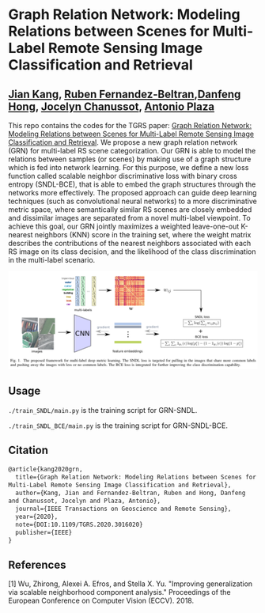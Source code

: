 # Graph Relation Network: Modeling Relations between Scenes for Multi-Label Remote Sensing Image Classification and Retrieval

[Jian Kang](https://github.com/jiankang1991), [Ruben Fernandez-Beltran](https://scholar.google.es/citations?user=pdzJmcQAAAAJ&hl=es),[Danfeng Hong](https://sites.google.com/view/danfeng-hong), [Jocelyn Chanussot](http://www.gipsa-lab.grenoble-inp.fr/~jocelyn.chanussot/), [Antonio Plaza](https://www.umbc.edu/rssipl/people/aplaza/)
---

This repo contains the codes for the TGRS paper: [Graph Relation Network: Modeling Relations between Scenes for Multi-Label Remote Sensing Image Classification and Retrieval](https://www.umbc.edu/rssipl/people/aplaza/Papers/Journals/2020.TGRS.GRN.pdf). We propose a new graph relation network (GRN) for multi-label RS scene categorization. Our GRN is able to model the relations between samples (or scenes) by making use of a graph structure which is fed into network learning. For this purpose, we define a new loss function called scalable neighbor discriminative loss with binary cross entropy (SNDL-BCE), that is able to embed the graph structures through the networks more effectively. The proposed approach can guide deep learning techniques (such as convolutional neural networks) to a more discriminative metric space, where semantically similar RS scenes are closely embedded and dissimilar images are separated from a novel multi-label viewpoint. To achieve this goal, our GRN jointly maximizes a weighted leave-one-out K-nearest neighbors (KNN) score in the training set, where the weight matrix describes the contributions of the nearest neighbors associated with each RS image on its class decision, and the likelihood of the class discrimination in the multi-label scenario.


![alt text](./Selection_004.png)


## Usage

`./train_SNDL/main.py` is the training script for GRN-SNDL.

`./train_SNDL_BCE/main.py` is the training script for GRN-SNDL-BCE.

## Citation

```
@article{kang2020grn,
  title={Graph Relation Network: Modeling Relations between Scenes for Multi-Label Remote Sensing Image Classification and Retrieval},
  author={Kang, Jian and Fernandez-Beltran, Ruben and Hong, Danfeng and Chanussot, Jocelyn and Plaza, Antonio},
  journal={IEEE Transactions on Geoscience and Remote Sensing},
  year={2020},
  note={DOI:10.1109/TGRS.2020.3016020}
  publisher={IEEE}
}
```

## References

[1] Wu, Zhirong, Alexei A. Efros, and Stella X. Yu. "Improving generalization via scalable neighborhood component analysis." Proceedings of the European Conference on Computer Vision (ECCV). 2018.

